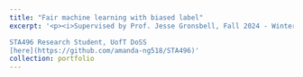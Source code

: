 ```yaml
---
title: "Fair machine learning with biased label"
excerpt: '<p><i>Supervised by Prof. Jesse Gronsbell, Fall 2024 - Winter 2025 </i></p>

STA496 Research Student, UofT DoSS
[here](https://github.com/amanda-ng518/STA496)'
collection: portfolio
---
```

